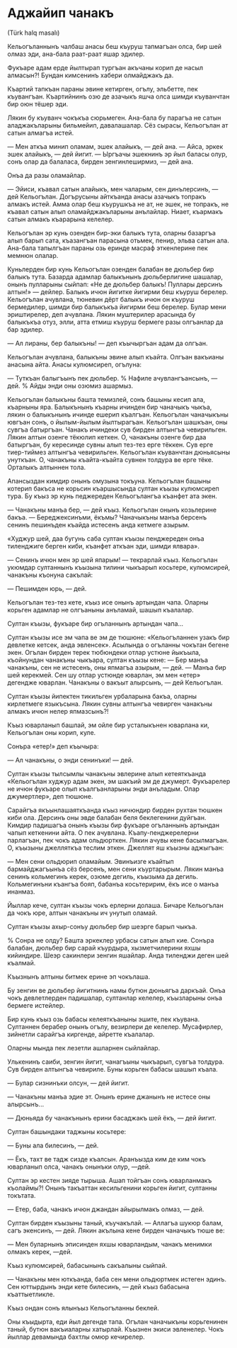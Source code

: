 # Аджайип чанакъ
(Türk halq masalı)

Кельогъланнынъ чалбаш анасы беш къуруш тапмагъан олса, бир шей олмаз эди, ана-бала раат-раат яшар эдилер.

Фукъаре адам ерде йылтырап тургъан акъчаны корип де насыл алмасын?!
Бундан кимсенинъ хабери олмайджакъ да.

Къартий тапкъан параны эвине кетирген, огълу, эльбетте, пек къувангъан.
Къартийнинъ озю де азачыкъ яшча олса шимди къуванчтан бир оюн тёшер эди.

Лякин бу къуванч чокъкъа сюрьмеген.
Ана-бала бу парагъа не сатын аладжакъларыны бильмейип, давалашалар.
Сёз сырасы, Кельогълан ат сатын алмагъа истей.

— Мен аткъа минип оламам, эшек алайыкъ, — дей ана.
— Айса, эркек эшек алайыкъ, — дей йигит.
— Ыргъачы эшекнинъ эр йыл баласы олур, сонъ олар да балаласа, бирден зенгинлеширмиз, — дей ана.

Онъа да разы оламайлар.

— Эйиси, къавал сатын алайыкъ, мен чаларым, сен динълерсинъ, — дей Кельогълан.
Догърусыны айткъанда анасы азачыкъ топракъ алмакъ истей.
Амма олар беш къурушкъа не ат, не эшек, не топракъ, не къавал сатын алып оламайджакъларыны анълайлар.
Ниает, къармакъ сатын алмакъ къарарына келелер.

Кельогълан эр кунь озенден бир-эки балыкъ тута, оларны базаргъа алып барып сата, къазангъан парасына отьмек, пенир, эльва сатын ала.
Ана-бала тапылгъан параны озь еринде масраф эткенлерине пек мемнюн олалар.

Куньлерден бир кунь Кельогълан озенден балабан ве дюльбер бир балыкъ тута.
Базарда адамлар балыкънынъ дюльберлигине шашалар, онынъ пулларыны сыйпап:
«Не де дюльбер балыкъ!
Пуллары дерсинъ алтын!» — дейлер.
Балыкъ ичюн йигитке йигирми беш къуруш берелер.
Кельогълан ачувлана, тюневин дёрт балыкъ ичюн он къуруш бермедилер, шимди бир балыкъкъа йигирми беш берелер.
Булар мени эриштирелер, деп ачувлана.
Лякин муштерилер арасында бу балыкъкъа отуз, элли, атта етмиш къуруш бермеге разы олгъанлар да бар эдилер.

— Ал лираны, бер балыкъны! — деп къычыргъан адам да олгъан.

Кельогълан ачувлана, балыкъны эвине алып къайта.
Олгъан вакъианы анасына айта.
Анасы кулюмсиреп, огълуна:

— Туткъан балыгъынъ пек дюльбер.
% Нафиле ачувлангъансынъ, — дей.
% Айды энди оны озюмиз ашармыз.

Кельогълан балыкъны башта темизлей, сонъ башыны кесип ала, къарныны яра.
Балыкънынъ къарны ичинден бир чаначыкъ чыкъа, лякин о балыкънынъ ичинде ешерип къалгъан.
Кельогълан чаначыкъны ювгъан сонъ, о йылым-йылым йылтырагъан.
Кельогълан шашкъан, оны сувгъа батыргъан.
Чанакъ ичиндеки сув бирден алтынгъа чевирильген.
Лякин алтын озенге тёкюлип кеткен.
О, чанакъны озенге бир даа батыргъан, бу кересинде сувны алып тез-тез ерге тёккен.
Сув ерге тиер-тиймез алтынгъа чевирильген.
Кельогълан къуванчтан дюньясыны унуткъан.
О, чанакъны къайта-къайта сувнен толдура ве ерге тёке.
Орталыкъ алтыннен тола.

Апансыздан кимдир онынъ омузына токъуна.
Кельогълан башыны котерип бакъса не корьсин къаршысында султан къызы кулюмсиреп тура.
Бу къыз эр кунь педжереден Кельогълангъа къанфет ата экен.

— Чанакъны манъа бер, — дей къыз.
Кельогълан онынъ козьлерине бакъа. 
— Береджексинъми, ёкъмы?
Чаначыкъны манъа берсенъ сенинъ пешинъден къайда истесенъ анда кетмеге азырым.

«Худжур шей, даа бугунь саба султан къызы пенджереден онъа тиленджиге берген киби, къанфет аткъан эди, шимди ялвара».

— Сенинъ ичюн мен эр шей япарым! — текрарлай къыз.
Кельогълан укюмдар султаннынъ къызына тилини чыкъарып косьтере, кулюмсирей, чанакъны къонуна сакълай:

— Пешимден юрь, — дей.

Кельогълан тез-тез кете, къыз исе онынъ артындан чапа.
Оларны корьген адамлар не олгъаныны анъламай, шашып къалалар.

Султан къызы, фукъаре бир огъланнынъ артындан чапа...

Султан къызы исе эм чапа ве эм де тюшюне: «Кельогъланнен узакъ бир девлетке кетсек, анда эвленсек». 
Асылында о огъланны чокътан бегене экен.
Огълан бирден терек тюбюндеки отлар устюне йыкъыла, къойнундан чанакъны чыкъара, султан къызы кене:
— Бер манъа чанакъны, сен не истесенъ, оны япмагъа азырым, — дей.
— Манъа бир шей керекмей.
Сен шу отлар устюнде юварлан, эм мен «етер» дегендже юварлан.
Чанакъны о вакъыт алырсынъ, — дей Кельогълан.

Султан къызы йипектен тикильген урбаларына бакъа, оларны кирлетмеге языкъсына.
Лякин сувны алтынгъа чевирген чанакъны алмакъ ичюн нелер япмазсынъ?!

Къыз юварланып башлай, эм ойле бир усталыкънен юварлана ки, Кельогълан оны корип, куле.

Сонъра «етер!» деп къычыра:

— Ал чанакъны, о энди сенинъки! — дей.

Султан къызы тылсымлы чанакъны эвлерине алып кетеяткъанда «Кельогълан худжур адам экен, эм шакъий эм де джумерт.
Фукъарелер не ичюн фукъаре олып къалгъанларыны энди анъладым.
Олар джумертлер», деп тюшюне.

Сарайгъа якъынлашаяткъанда къыз ничюндир бирден рухтан тюшкен киби ола.
Дерсинъ оны эвде балабан беля беклегенини дуйгъан.
Кимдир падишагъа онынъ къызы бир фукъаре огъланнынъ артындан чапып кеткенини айта.
О пек ачувлана.
Къапу-пенджерелерни парлагъан, пек чокъ адам ольдюрткен.
Лякин ачувы кене басылмагъан.
О, къызыны джелляткъа теслим эткен.
Джеллят яш къызны аджыгъан:

— Мен сени ольдюрип оламайым.
Эвинъизге къайтып бармайджагъынъа сёз берсенъ, мен сени къуртарырым.
Лякин манъа сенинъ кольмегинъ керек, озюме дегиль, къызыма да дегиль.
Кольмегинъни къангъа бояп, бабанъа косьтеририм, ёкъ исе о манъа инанмаз.

Йыллар кече, султан къызы чокъ ерлерни долаша.
Бичаре Кельогълан да чокъ юре, алтын чанакъны ич унутып оламай.

Султан къызы ахыр-сонъу дюльбер бир шеэрге барып чыкъа.

% Сонра не олду?
Башта эркеклер урбасы сатын алып кие.
Сонъра балабан, дюльбер бир сарай къурдыра, хызметчилерини яхшы кийиндире.
Шеэр сакинлери зенгин яшайлар.
Анда тиленджи деген шей къалмай.

Къызнынъ алтыны битмек ерине эп чокълаша.

Бу зенгин ве дюльбер йигитнинъ намы бутюн дюньягъа даркъай.
Онъа чокъ девлетлерден падишалар, султанлар келелер, къызларыны онъа бермеге истейлер.

Бир кунь къыз озь бабасы келеяткъаныны эшите, пек къувана.
Султаннен берабер онынъ огълу, везирлери де келелер.
Мусафирлер, зийнетли сарайгъа киргенде, айретте къалалар.

Оларны мында пек лезетли ашларнен сыйлайлар.

Улькенинъ саиби, зенгин йигит, чанагъыны чыкъарып, сувгъа толдура.
Сув бирден алтынгъа чевириле.
Буны корьген бабасы шашып къала.

— Булар сизнинъки олсун, — дей йигит.

— Чанакъны манъа эдие эт. Онынъ ерине джанынъ не истесе оны алырсынъ...

— Дюньяда бу чанакънынъ ерини басаджакъ шей ёкъ, — дей йигит.

Султан башындаки таджыны косьтере:

— Буны ала билесинъ, — дей.

— Ёкъ, тахт ве тадж сизде къалсын.
Аранъызда ким де ким чокъ юварланып олса, чанакъ онынъки олур, —дей.

Султан эр кестен зияде тырыша.
Ашап тойгъан сонъ юварланмакъ къолаймы?!
Онынъ такъаттан кесильгенини корьген йигит, султанны токътата.

— Етер, баба, чанакъ ичюн джандан айырылмакъ олмаз, — дей.

Султан бирден къызыны таный, къучакълай.
— Аллагъа шукюр балам, сагъ экенсинъ, — дей.
Лякин акълына кене бирден чаначыкъ тюше ве:

— Мен буларнынъ эписинден яхшы юварландым, чанакъ менимки олмакъ керек, —дей.

Къыз кулюмсирей, бабасынынъ сакъалыны сыйпай.

— Чанакъны мен юткъанда, баба сен мени ольдюртмек истеген эдинъ.
Сен юттырдынъ энди кете билесинъ, — дей къыз бабасына къаттыетликле.

Къыз ондан сонъ ялынъыз Кельогъланны беклей.

Оны къыдырта, еди йыл дегенде тапа.
Огълан чаначыкъны корьгенинен таный, бутюн вакъиаларны хатырлай.
Къызнен экиси эвленелер. Чокъ йыллар девамында бахтлы омюр кечирелер.
